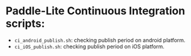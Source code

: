 # Paddle-Lite Continuous Integration scripts:
- `ci_android_publish.sh`: checking publish period on android platform.
- `ci_iOS_publish.sh`: checking publish period on iOS platform.
